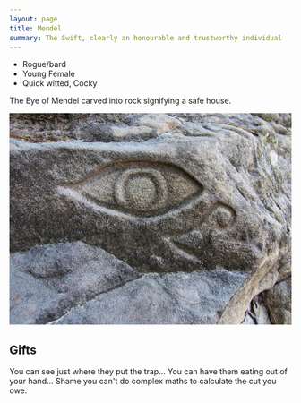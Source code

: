 ```yaml
---
layout: page
title: Mendel
summary: The Swift, clearly an honourable and trustworthy individual
---
```


- Rogue/bard
- Young Female
- Quick witted, Cocky

The Eye of Mendel carved into rock signifying a safe house.

![Eye of Mendel](/assets/mendel-eye.jpg)

## Gifts

You can see just where they put the trap... You can have them eating out of your hand... Shame you can't do complex maths to calculate the cut you owe.

